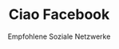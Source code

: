 ---
slug: facebook
title: Ciao Facebook
subtitle: Empfohlene Soziale Netzwerke
order: 
    - mastodon
    - friendica
---